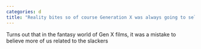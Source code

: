 ```yaml
---
categories: d
title: "Reality bites so of course Generation X was always going to sell out and vote Republican"
---
```

Turns out that in the fantasy world of Gen X films, it was a mistake to believe more of us related to the slackers